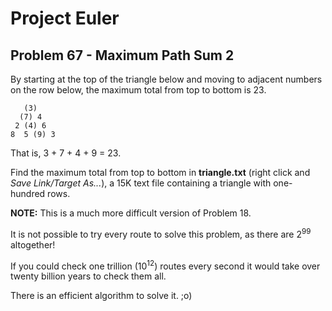 # Project Euler

## Problem 67 - Maximum Path Sum 2

By starting at the top of the triangle below and moving to adjacent numbers on the row below, the maximum total from top to bottom is 23.

       (3)
      (7) 4
     2 (4) 6
    8  5 (9) 3

That is, 3 + 7 + 4 + 9 = 23.

Find the maximum total from top to bottom in **triangle.txt** (right click and *Save Link/Target As...*), a 15K text file containing a triangle with one-hundred rows.

**NOTE:** This is a much more difficult version of Problem 18.

It is not possible to try every route to solve this problem, as there are 2<sup>99</sup> altogether!

If you could check one trillion (10<sup>12</sup>) routes every second it would take over twenty billion years to check them all.

There is an efficient algorithm to solve it. ;o)
